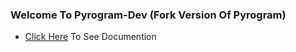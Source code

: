 ### Welcome To Pyrogram-Dev (Fork Version Of Pyrogram)

- [Click Here](https://docs.pyrogram.org) To See Documention

